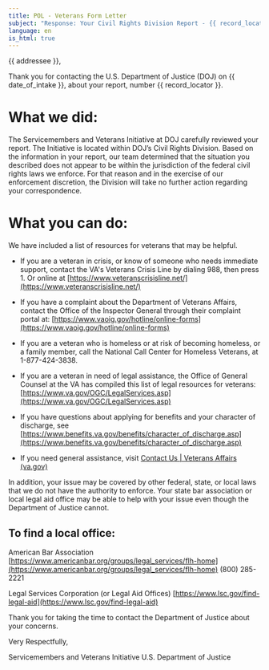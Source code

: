 ```yaml
---
title: POL - Veterans Form Letter
subject: "Response: Your Civil Rights Division Report - {{ record_locator }} from the {{ section_name }} Section"
language: en
is_html: true
---
```

{{ addressee }},

Thank you for contacting the U.S. Department of Justice (DOJ) on {{ date_of_intake }}, about your report, number {{ record_locator }}. 

# What we did:

The Servicemembers and Veterans Initiative at DOJ carefully reviewed your report.  The Initiative is located within DOJ’s Civil Rights Division.  Based on the information in your report, our team determined that the situation you described does not appear to be within the jurisdiction of the federal civil rights laws we enforce. For that reason and in the exercise of our enforcement discretion, the Division will take no further action regarding your correspondence.


# What you can do:

We have included a list of resources for veterans that may be helpful.

- If you are a veteran in crisis, or know of someone who needs immediate support, contact the VA's Veterans Crisis Line by dialing 988, then press 1.  Or online at [https://www.veteranscrisisline.net/](https://www.veteranscrisisline.net/)

- If you have a complaint about the Department of Veterans Affairs, contact the Office of the Inspector General through their complaint portal at: [https://www.vaoig.gov/hotline/online-forms](https://www.vaoig.gov/hotline/online-forms)

- If you are a veteran who is homeless or at risk of becoming homeless, or a family member, call the National Call Center for Homeless Veterans, at 1-877-424-3838.

- If you are a veteran in need of legal assistance, the Office of General Counsel at the VA has compiled this list of legal resources for veterans: [https://www.va.gov/OGC/LegalServices.asp](https://www.va.gov/OGC/LegalServices.asp)

- If you have questions about applying for benefits and your character of discharge, see [https://www.benefits.va.gov/benefits/character_of_discharge.asp](https://www.benefits.va.gov/benefits/character_of_discharge.asp)

- If you need general assistance, visit [Contact Us | Veterans Affairs (va.gov)](https://www.va.gov/contact-us/)

In addition, your issue may be covered by other federal, state, or local laws that we do not have the authority to enforce. Your state bar association or local legal aid office may be able to help with your issue even though the Department of Justice cannot.

## To find a local office:

American Bar Association
[https://www.americanbar.org/groups/legal_services/flh-home](https://www.americanbar.org/groups/legal_services/flh-home)
(800) 285-2221

Legal Services Corporation (or Legal Aid Offices)
[https://www.lsc.gov/find-legal-aid](https://www.lsc.gov/find-legal-aid)

Thank you for taking the time to contact the Department of Justice about your concerns.

Very Respectfully,

Servicemembers and Veterans Initiative
U.S. Department of Justice